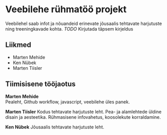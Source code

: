 # Veebilehe rühmatöö projekt
Veebilehel saab infot ja nõuandeid erinevate jõusaalis tehtavate harjutuste ning treeningkavade kohta.
*TODO* Kirjutada täpsem kirjeldus

## Liikmed
- Marten Mehide
- Ken Nübek
- Marten Tiisler

## Tiimisisene tööjaotus
**Marten Mehide**  \
Pealeht, Github workflow, javascript, veebilehe üles panek.

**Marten Tiisler**
Kodus tehtavate harjutuste leht. Pea- ja alamlehtede üldine disain ja aesteetika. Rühmasisene infovahetus, koosolekute korraldamine.

**Ken Nübek**
Jõusaalis tehtavate harjutuste leht.
